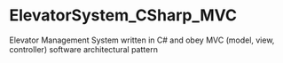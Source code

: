 # ElevatorSystem_CSharp_MVC
Elevator Management System written in C# and obey MVC (model, view, controller) software architectural pattern
